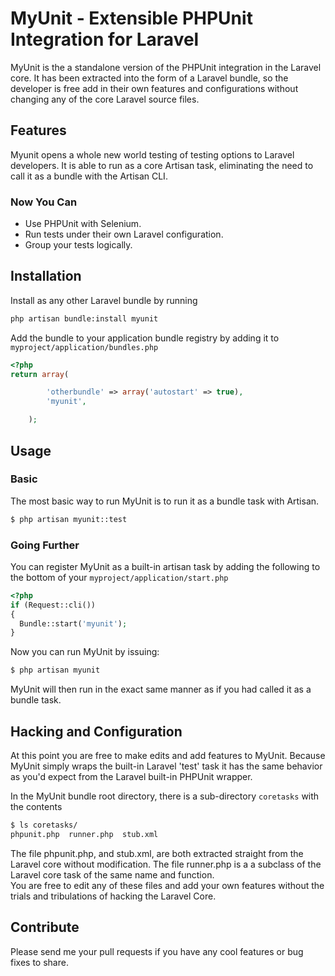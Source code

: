 # MyUnit - Extensible PHPUnit Integration for Laravel

MyUnit is the a standalone version of the PHPUnit integration
in the Laravel core. It has been extracted into the form of a
Laravel bundle, so the developer is free add in their own
features and configurations without changing any of the core
Laravel source files.

## Features 
Myunit opens a whole new world testing of testing options to
Laravel developers. It is able to run as a core Artisan task,
eliminating the need to call it as a bundle with the Artisan CLI.

### Now You Can
- Use PHPUnit with Selenium.
- Run tests under their own Laravel configuration.
- Group your tests logically.

## Installation
Install as any other Laravel bundle by running
```bash
php artisan bundle:install myunit
```

Add the bundle to your application bundle registry by adding it
to ```myproject/application/bundles.php```

```php
<?php
return array(

        'otherbundle' => array('autostart' => true),
        'myunit',

    );
```

## Usage

### Basic
The most basic way to run MyUnit is to run it as a bundle task
with Artisan.

```bash
$ php artisan myunit::test
```

### Going Further
You can register MyUnit as a built-in artisan task by adding the
following to the bottom of your ``` myproject/application/start.php ```

```php
<?php
if (Request::cli())
{
  Bundle::start('myunit');
}
```

Now you can run MyUnit by issuing:

```bash
$ php artisan myunit
```

MyUnit will then run in the exact same manner as if you had
called it as a bundle task.


## Hacking and Configuration
At this point you are free to make edits and add features to MyUnit.
Because MyUnit simply wraps the built-in Laravel 'test' task it has
the same behavior as you'd expect from the Laravel built-in PHPUnit
wrapper.

In the MyUnit bundle root directory, there  is a sub-directory `coretasks`
with the contents

```bash
$ ls coretasks/
phpunit.php  runner.php  stub.xml
```

The file phpunit.php, and stub.xml, are both extracted straight
from the Laravel core without modification. The file runner.php is a
a subclass of the Laravel core task of the same name and function.  
You are free to edit any of these files and add your own
features without the trials and tribulations of hacking the Laravel 
Core.

## Contribute
Please send me your pull requests if you have any cool features or bug
fixes to share.
